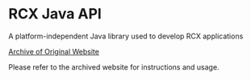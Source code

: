 # RCX Java API
A platform-independent Java library used to develop RCX applications

[Archive of Original Website](http://web.archive.org/web/20070628162541/http://www.escape.com/~dario/java/rcx/)

Please refer to the archived website for instructions and usage.

